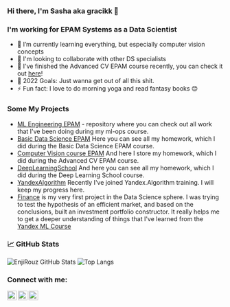 ### Hi there, I'm Sasha aka gracikk 👋

### I'm working for EPAM Systems as a Data Scientist

- 🌱 I’m currently learning everything, but especially computer vision concepts
- :two_men_holding_hands: I'm looking to collaborate with other DS specialists
- 🔭 I've finished the Advanced CV EPAM course recently, you can check it out [here](https://github.com/gracikk-ds/cv-epam-course)!
- 🥅 2022 Goals: Just wanna get out of all this shit.
- ⚡ Fun fact: I love to do morning yoga and read fantasy books 😊

### Some My Projects
- [ML Engineering EPAM](https://github.com/gracikk-ds/ml-ops) - repository where you can check out all work that I've been doing during my ml-ops course.
- [Basic Data Science EPAM](https://github.com/gracikk-ds/basic_ds_epam) Here you can see all my homework, which I did during the Basic Data Science EPAM course.
- [Computer Vision course EPAM](https://github.com/gracikk-ds/cv-epam-course) And here I store my homework, which I did during the Advanced CV EPAM course.
- [DeepLearningSchool](https://github.com/gracikk-ds/DeepLearningSchool) And here you can see all my homework, which I did during the Deep Learning School course.  
- [YandexAlgorithm](https://github.com/gracikk-ds/yandex-algo-trainings) Recently I've joined Yandex.Algorithm training. I will keep my progress here.
- [Finance](https://github.com/gracikk-ds/finance_course) is my very first project in the Data Science sphere. I was trying to test the hypothesis of an efficient market, and based on the conclusions, built an investment portfolio constructor. It really helps me to get a deeper understanding of things that I've learned from the [Yandex ML Course](https://yandex.ru/promo/academy/data_analysis)
  
### 📈 GitHub Stats

![EnjiRouz GitHub Stats](https://github-readme-stats.vercel.app/api?username=gracikk-ds&count_private=true&hide=contribs&show_icons=true&theme=radical)
![Top Langs](https://github-readme-stats.vercel.app/api/top-langs/?username=gracikk-ds&count_private=true&hide=tsql&langs_count=7&theme=radical&layout=compact)

### Connect with me:

[<img align="left" alt="gracikk | Telegram" width="22px" src="https://cdn.jsdelivr.net/npm/simple-icons@v3/icons/telegram.svg" />][telegram]
[<img align="left" alt="gracikk | Twitter" width="22px" src="https://cdn.jsdelivr.net/npm/simple-icons@v3/icons/twitter.svg" />][twitter]
[<img align="left" alt="gracikk | Instagram" width="22px" src="https://cdn.jsdelivr.net/npm/simple-icons@v3/icons/instagram.svg" />][instagram]  


[twitter]: https://twitter.com/gracikk
[instagram]: https://www.instagram.com/gracikk/
[telegram]: https://t.me/gracikk

